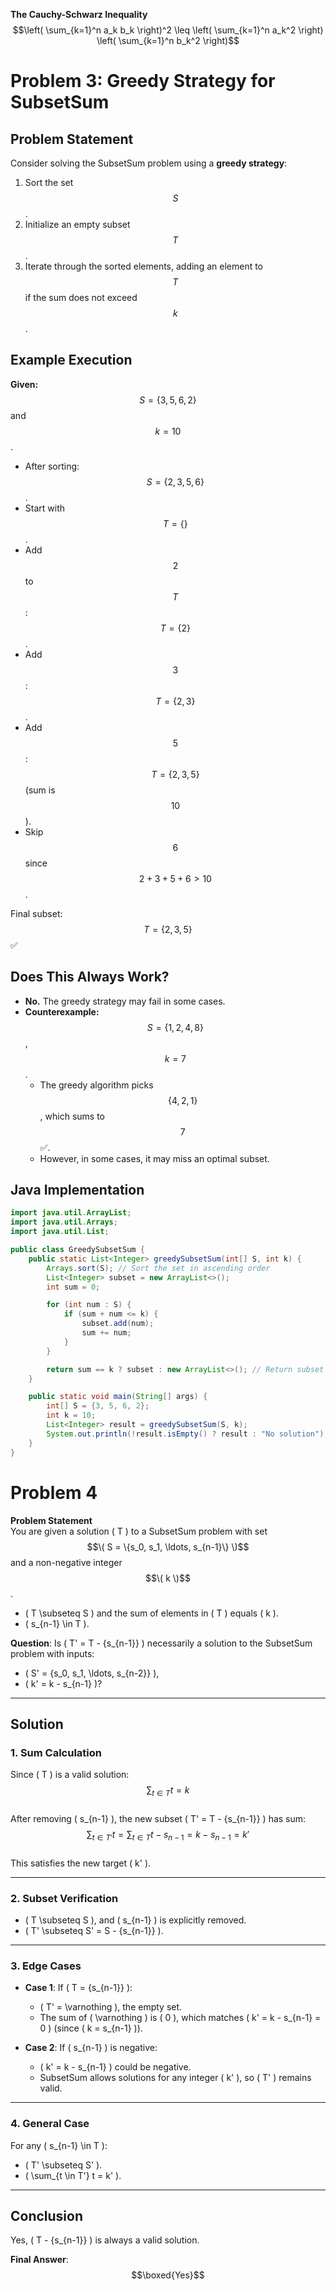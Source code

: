 **The Cauchy-Schwarz Inequality**\
$$\left( \sum_{k=1}^n a_k b_k \right)^2 \leq \left( \sum_{k=1}^n a_k^2 \right) \left( \sum_{k=1}^n b_k^2 \right)$$



# Problem 3: Greedy Strategy for SubsetSum

## Problem Statement
Consider solving the SubsetSum problem using a **greedy strategy**:
1. Sort the set $$S$$.
2. Initialize an empty subset $$T$$.
3. Iterate through the sorted elements, adding an element to $$T$$ if the sum does not exceed $$k$$.

## Example Execution
**Given:** $$S = \{3, 5, 6, 2\}$$ and $$k = 10$$.
- After sorting: $$S = \{2, 3, 5, 6\}$$.
- Start with $$T = \{\}$$.
- Add $$2$$ to $$T$$: $$T = \{2\}$$.
- Add $$3$$: $$T = \{2, 3\}$$.
- Add $$5$$: $$T = \{2, 3, 5\}$$ (sum is $$10$$).
- Skip $$6$$ since $$2+3+5+6 > 10$$.

Final subset: $$T = \{2, 3, 5\}$$ ✅

## Does This Always Work?
- **No.** The greedy strategy may fail in some cases.
- **Counterexample:** $$S = \{1, 2, 4, 8\}$$, $$k = 7$$.
  - The greedy algorithm picks $$\{4, 2, 1\}$$, which sums to $$7$$ ✅.
  - However, in some cases, it may miss an optimal subset.

## Java Implementation

```java
import java.util.ArrayList;
import java.util.Arrays;
import java.util.List;

public class GreedySubsetSum {
    public static List<Integer> greedySubsetSum(int[] S, int k) {
        Arrays.sort(S); // Sort the set in ascending order
        List<Integer> subset = new ArrayList<>();
        int sum = 0;

        for (int num : S) {
            if (sum + num <= k) {
                subset.add(num);
                sum += num;
            }
        }

        return sum == k ? subset : new ArrayList<>(); // Return subset if valid, else empty list
    }

    public static void main(String[] args) {
        int[] S = {3, 5, 6, 2};
        int k = 10;
        List<Integer> result = greedySubsetSum(S, k);
        System.out.println(!result.isEmpty() ? result : "No solution");
    }
}
```



# Problem 4

**Problem Statement**  
You are given a solution \( T \) to a SubsetSum problem with set $$\( S = \{s_0, s_1, \ldots, s_{n-1}\} \)$$ and a non-negative integer $$\( k \)$$.  
- \( T \subseteq S \) and the sum of elements in \( T \) equals \( k \).  
- \( s_{n-1} \in T \).  

**Question**: Is \( T' = T - \{s_{n-1}\} \) necessarily a solution to the SubsetSum problem with inputs:  
- \( S' = \{s_0, s_1, \ldots, s_{n-2}\} \),  
- \( k' = k - s_{n-1} \)?  

---

## Solution

### 1. Sum Calculation  
Since \( T \) is a valid solution:  
$$\sum_{t \in T} t = k$$  
After removing \( s_{n-1} \), the new subset \( T' = T - \{s_{n-1}\} \) has sum:  
$$\sum_{t \in T'} t = \sum_{t \in T} t - s_{n-1} = k - s_{n-1} = k'$$  
This satisfies the new target \( k' \).

---

### 2. Subset Verification  
- \( T \subseteq S \), and \( s_{n-1} \) is explicitly removed.  
- \( T' \subseteq S' = S - \{s_{n-1}\} \).  

---

### 3. Edge Cases  
- **Case 1**: If \( T = \{s_{n-1}\} \):  
  - \( T' = \varnothing \), the empty set.  
  - The sum of \( \varnothing \) is \( 0 \), which matches \( k' = k - s_{n-1} = 0 \) (since \( k = s_{n-1} \)).  

- **Case 2**: If \( s_{n-1} \) is negative:  
  - \( k' = k - s_{n-1} \) could be negative.  
  - SubsetSum allows solutions for any integer \( k' \), so \( T' \) remains valid.  

---

### 4. General Case  
For any \( s_{n-1} \in T \):  
- \( T' \subseteq S' \).  
- \( \sum_{t \in T'} t = k' \).  

---

## Conclusion  
Yes, \( T - \{s_{n-1}\} \) is always a valid solution.  

**Final Answer**:  
$$\boxed{Yes}$$
